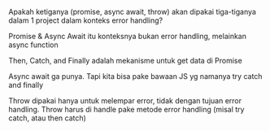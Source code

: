 Apakah ketiganya (promise, async await, throw) akan dipakai tiga-tiganya dalam 1 project dalam konteks error handling?

Promise & Async Await itu konteksnya bukan error handling, melainkan async function

Then, Catch, and Finally adalah mekanisme untuk get data di Promise

Async await ga punya. Tapi kita bisa pake bawaan JS yg namanya try catch and finally

Throw dipakai hanya untuk melempar error, tidak dengan tujuan error handling.
Throw harus di handle pake metode error handling (misal try catch, atau then catch)

